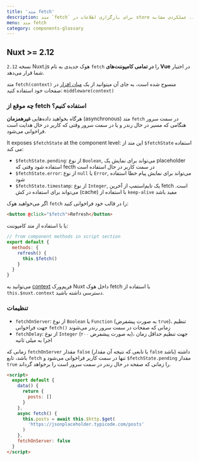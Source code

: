 ```yaml
---
title: 'متد fetch'
description: متد `fetch` برای بارگزاری اطلاعات در store قبل از رندر شدن صفحه استفاده می شود. عملکردی مشابه `asyncData` دارد با تفاوت اینکه داده‌های کامپوننت را تنظیم نمی‌کند.
menu: متد fetch
category: components-glossary
---
```


## Nuxt >= 2.12

نسخه `2.12` Nuxt.js هوک جدیدی به نام `fetch` را **در تمامی کامپوننت‌های Vue** در اختیار شما قرار می‌دهد.

<base-alert>

متد `fetch(context)` منسوح شده است، به جای آن میتوانید از یک [میان افزار](/guides/components-glossary/pages-middleware#anonymous-middleware) در صفحات خود استفاده کنید: `middleware(context)`

</base-alert>

### چه موقع از fetch استفاده کنیم؟

هرگاه بخواهید داده‌هایی **غیرهمزمان** (asynchronous) متد `fetch` در سمت سرور هنگامی که مسیر در حال رندر و یا در سمت سرور وقتی که کاربر در حال هدایت است فراخوانی می‌شود.

It exposes `$fetchState` at the component level:
این متد از `$fetchState‍` استفاده می کند:

- `$fetchState.pending`: از نوع `Boolean`, می‌تواند برای نمایش یک placeholder استفاده شود وقتی که fecth در سمت کاربر در حال استفاده است
- `$fetchState.error`: از نوع `null` یا `Error`, می‌تواند برای نمایش پیام خطا استفاده شود
- `$fetchState.timestamp`: از نوع `Integer`, یک تایم‌استمپ از آخرین fetch است. می‌تواند برای استفاده در کش (cache) با استفاده از `keep-alive` مفید باشد

اگر می‌خواهید هوک `fetch` را در قالب خود فراخوانی کنید:

```html
<button @click="$fetch">Refresh</button>
```

یا با استفاده از متد کامپوننت:

```javascript
// from component methods in script section
export default {
  methods: {
    refresh() {
      this.$fetch()
    }
  }
}
```

می‌توانید به [context](/guides/internals-glossary/context) فریم‌ورک Nuxt داخل هوک fetch با استفاده از `this.$nuxt.context` دسترسی داشته باشید.

### تنظیمات

- `fetchOnServer`: از نوع `Boolean` یا `Function` (به صورت پیشفرض `true`)، تنظیم جهت فراخوانی `fetch()` زمانی که صفحات در سمت سرور رندر می‌شوند
- `fetchDelay`: از نوع `Integer` (به صورت پیشفرض `۲۰۰`)، جهت تنظیم حداقل زمان اجرا به میلی ثانیه

<div class="Alert Alert--green">
  
زمانی که `fetchOnServer` مقدار `false` (یا تابعی که نتیجه آن مقدار `false` باشد) داشته باشد، تابع `fetch` تنها در سمت کاربر فراخوانی می‌شود و `$fetchState.pending` مقدار `true` را زمانی که صفحه در حال رندر در سمت سرور است را برخواهد گرداند.

</div>

```html
<script>
  export default {
    data() {
      return {
        posts: []
      }
    },
    async fetch() {
      this.posts = await this.$http.$get(
        'https://jsonplaceholder.typicode.com/posts'
      )
    },
    fetchOnServer: false
  }
</script>
```
